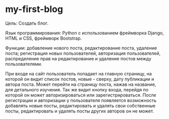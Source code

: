 # my-first-blog
Цель: Создать блог.

Язык программирования: Python с использованием фреймворка Django, HTML и CSS,
                       фреймворк Bootstrap.

Функции: добавление нового поста, редактирование поста, удаление поста;
         регистрация новых пользователей, авторизация пользователей,
         распределение прав на редактирование и удаление постов между пользователями.

При входе на сайт пользователь попадает на главную страницу, на которой он видит список
постов, новые - сверху, дату публикации и автора поста. Может перейти на страницу поста,
нажав на название, для детального изучения. Так же видит кнопку входа, перейдя по которой
он может авторизироваться или зарегистрироваться. После регистрации и авторизации у
пользователя появляется возможность добавлять новые посты, редактировать и удалять свои
собственные посты, редактировать и удалять посты других авторов он не может.
